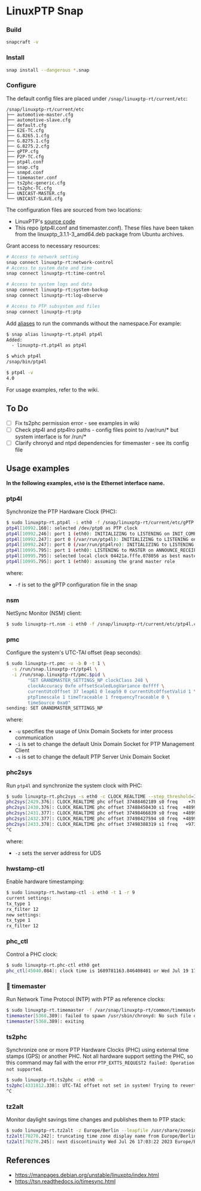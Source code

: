 # LinuxPTP Snap


### Build
```bash
snapcraft -v
```

### Install
```bash
snap install --dangerous *.snap
```

### Configure
The default config files are placed under `/snap/linuxptp-rt/current/etc`:
```
/snap/linuxptp-rt/current/etc
├── automotive-master.cfg
├── automotive-slave.cfg
├── default.cfg
├── E2E-TC.cfg
├── G.8265.1.cfg
├── G.8275.1.cfg
├── G.8275.2.cfg
├── gPTP.cfg
├── P2P-TC.cfg
├── ptp4l.conf
├── snap.cfg
├── snmpd.conf
├── timemaster.conf
├── ts2phc-generic.cfg
├── ts2phc-TC.cfg
├── UNICAST-MASTER.cfg
└── UNICAST-SLAVE.cfg
```
The configuration files are sourced from two locations:
- LinuxPTP's [source code](https://github.com/richardcochran/linuxptp)
- This repo (ptp4l.conf and timemaster.conf). These files have been taken from the linuxptp_3.1.1-3_amd64.deb package from Ubuntu archives.

Grant access to necessary resources:
```bash
# Access to network setting
snap connect linuxptp-rt:network-control
# Access to system date and time
snap connect linuxptp-rt:time-control

# Access to system logs and data
snap connect linuxptp-rt:system-backup  
snap connect linuxptp-rt:log-observe   

# Access to PTP subsystem and files
snap connect linuxptp-rt:ptp
```

Add [aliases](https://snapcraft.io/docs/commands-and-aliases) to run the commands without the namespace.For example:
```bash
$ snap alias linuxptp-rt.ptp4l ptp4l
Added:
  - linuxptp-rt.ptp4l as ptp4l

$ which ptp4l
/snap/bin/ptp4l

$ ptp4l -v
4.0
```


For usage examples, refer to the wiki.

## To Do
- [ ] Fix ts2phc permission error - see examples in wiki
- [ ] Check ptp4l and ptp4lro paths - config files point to /var/run/* but system interface is for /run/*
- [ ] Clarify chronyd and ntpd dependencies for timemaster - see its config file

## Usage examples

**In the following examples, `eth0` is the Ethernet interface name.**

### ptp4l
Synchronize the PTP Hardware Clock (PHC):
```bash
$ sudo linuxptp-rt.ptp4l -i eth0 -f /snap/linuxptp-rt/current/etc/gPTP.cfg --step_threshold=1 -m
ptp4l[10992.160]: selected /dev/ptp0 as PTP clock
ptp4l[10992.246]: port 1 (eth0): INITIALIZING to LISTENING on INIT_COMPLETE
ptp4l[10992.247]: port 0 (/var/run/ptp4l): INITIALIZING to LISTENING on INIT_COMPLETE
ptp4l[10992.247]: port 0 (/var/run/ptp4lro): INITIALIZING to LISTENING on INIT_COMPLETE
ptp4l[10995.795]: port 1 (eth0): LISTENING to MASTER on ANNOUNCE_RECEIPT_TIMEOUT_EXPIRES
ptp4l[10995.795]: selected local clock 04421a.fffe.078056 as best master
ptp4l[10995.795]: port 1 (eth0): assuming the grand master role
```

where:
- `-f` is set to the gPTP configuration file in the snap

### nsm
NetSync Monitor (NSM) client:
```bash
$ sudo linuxptp-rt.nsm -i eth0 -f /snap/linuxptp-rt/current/etc/ptp4l.conf 
```


### pmc
Configure the system's UTC-TAI offset (leap seconds):
```bash
$ sudo linuxptp-rt.pmc -u -b 0 -t 1 \
  -s /run/snap.linuxptp-rt/ptp4l \
  -i /run/snap.linuxptp-rt/pmc.$pid \
        "SET GRANDMASTER_SETTINGS_NP clockClass 248 \
        clockAccuracy 0xfe offsetScaledLogVariance 0xffff \
        currentUtcOffset 37 leap61 0 leap59 0 currentUtcOffsetValid 1 \
        ptpTimescale 1 timeTraceable 1 frequencyTraceable 0 \
        timeSource 0xa0"
sending: SET GRANDMASTER_SETTINGS_NP
```

where:
- `-u` specifies the usage of Unix Domain Sockets for inter process communication
- `-i` is set to change the default Unix Domain Socket for PTP Management Client
- `-s` is set to change the default PTP Server Unix Domain Socket


### phc2sys
Run `ptp4l` and synchronize the system clock with PHC:
```bash
$ sudo linuxptp-rt.phc2sys -s eth0 -c CLOCK_REALTIME --step_threshold=1 --transportSpecific=1 -w -m -z /run/snap.linuxptp-rt/ptp4l
phc2sys[2429.376]: CLOCK_REALTIME phc offset 37488402189 s0 freq    +781 delay      0
phc2sys[2430.376]: CLOCK_REALTIME phc offset 37488450430 s1 freq  +48990 delay      0
phc2sys[2431.377]: CLOCK_REALTIME phc offset 37498466839 s0 freq  +48990 delay      0
phc2sys[2432.377]: CLOCK_REALTIME phc offset 37498427594 s0 freq  +48990 delay      0
phc2sys[2433.378]: CLOCK_REALTIME phc offset 37498388319 s1 freq   +9735 delay      0
^C
```

where:
- `-z` sets the server address for UDS


### hwstamp-ctl
Enable hardware timestamping:
```bash
$ sudo linuxptp-rt.hwstamp-ctl -i eth0 -t 1 -r 9
current settings:
tx_type 1
rx_filter 12
new settings:
tx_type 1
rx_filter 12
```

### phc_ctl
Control a PHC clock:
```bash
$ sudo linuxptp-rt.phc-ctl eth0 get
phc_ctl[45040.084]: clock time is 1689781163.846408401 or Wed Jul 19 17:39:23 2023
```

### 🚧 timemaster
Run Network Time Protocol (NTP) with PTP as reference clocks:
```bash
$ sudo linuxptp-rt.timemaster -f /var/snap/linuxptp-rt/common/timemaster.conf -m 
timemaster[5368.389]: failed to spawn /usr/sbin/chronyd: No such file or directory
timemaster[5368.389]: exiting
```

### ts2phc
Synchronize one or more PTP Hardware Clocks (PHC) using external time stamps (GPS) or another PHC. Not all hardware support setting the PHC, so this command may fail with the error `PTP_EXTTS_REQUEST2 failed: Operation not supported`.

```bash
$ sudo linuxptp-rt.ts2phc -c eth0 -m
ts2phc[4331812.338]: UTC-TAI offset not set in system! Trying to revert to leapfile
^C
```

### tz2alt
Monitor daylight savings time changes and publishes them to PTP stack:
```bash
$ sudo linuxptp-rt.tz2alt -z Europe/Berlin --leapfile /usr/share/zoneinfo/leap-seconds.list
tz2alt[70278.242]: truncating time zone display name from Europe/Berlin to Berlin
tz2alt[70278.245]: next discontinuity Wed Jul 26 17:03:22 2023 Europe/Berlin
```

## References
 - https://manpages.debian.org/unstable/linuxptp/index.html
 - https://tsn.readthedocs.io/timesync.html
